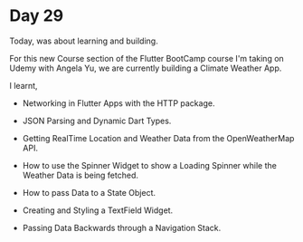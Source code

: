 # Day 29

Today, was about learning and building.

For this new Course section of the Flutter BootCamp course I'm taking on Udemy with Angela Yu, we are currently building a Climate Weather App.

I learnt,

- Networking in Flutter Apps with the HTTP package.

- JSON Parsing and Dynamic Dart Types.

- Getting RealTime Location and Weather Data from the OpenWeatherMap API.

- How to use the Spinner Widget to show a Loading Spinner while the Weather Data is being fetched.

- How to pass Data to a State Object.

- Creating and Styling a TextField Widget.

- Passing Data Backwards through a Navigation Stack.
